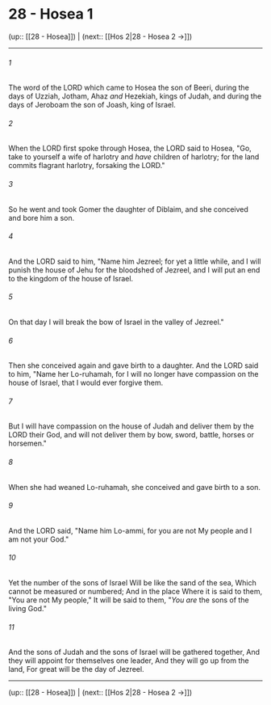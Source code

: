# 28 - Hosea 1

(up:: [[28 - Hosea]]) | (next:: [[Hos 2|28 - Hosea 2 →]])

***


###### 1 
The word of the LORD which came to Hosea the son of Beeri, during the days of Uzziah, Jotham, Ahaz _and_ Hezekiah, kings of Judah, and during the days of Jeroboam the son of Joash, king of Israel. 

###### 2 
When the LORD first spoke through Hosea, the LORD said to Hosea, "Go, take to yourself a wife of harlotry and _have_ children of harlotry; for the land commits flagrant harlotry, forsaking the LORD." 

###### 3 
So he went and took Gomer the daughter of Diblaim, and she conceived and bore him a son. 

###### 4 
And the LORD said to him, "Name him Jezreel; for yet a little while, and I will punish the house of Jehu for the bloodshed of Jezreel, and I will put an end to the kingdom of the house of Israel. 

###### 5 
On that day I will break the bow of Israel in the valley of Jezreel." 

###### 6 
Then she conceived again and gave birth to a daughter. And the LORD said to him, "Name her Lo-ruhamah, for I will no longer have compassion on the house of Israel, that I would ever forgive them. 

###### 7 
But I will have compassion on the house of Judah and deliver them by the LORD their God, and will not deliver them by bow, sword, battle, horses or horsemen." 

###### 8 
When she had weaned Lo-ruhamah, she conceived and gave birth to a son. 

###### 9 
And the LORD said, "Name him Lo-ammi, for you are not My people and I am not your God." 

###### 10 
Yet the number of the sons of Israel Will be like the sand of the sea, Which cannot be measured or numbered; And in the place Where it is said to them, "You are not My people," It will be said to them, "_You are_ the sons of the living God." 

###### 11 
And the sons of Judah and the sons of Israel will be gathered together, And they will appoint for themselves one leader, And they will go up from the land, For great will be the day of Jezreel.

***

(up:: [[28 - Hosea]]) | (next:: [[Hos 2|28 - Hosea 2 →]])
